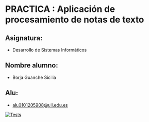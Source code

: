 # PRACTICA : Aplicación de procesamiento de notas de texto

## Asignatura:

  * Desarrollo de Sistemas Informáticos

## Nombre alumno:

  * Borja Guanche Sicilia

## Alu:

  * alu0101205908@ull.edu.es

[![Tests](https://github.com/ULL-ESIT-INF-DSI-2021/ull-esit-inf-dsi-20-21-prct08-filesystem-notes-app-alu0101205908/actions/workflows/node.js.yml/badge.svg)](https://github.com/ULL-ESIT-INF-DSI-2021/ull-esit-inf-dsi-20-21-prct08-filesystem-notes-app-alu0101205908/actions/workflows/node.js.yml)
